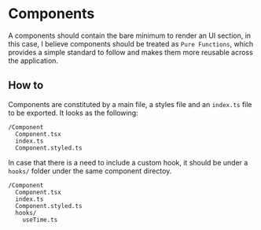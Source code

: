 # Components

A components should contain the bare minimum to render an UI section, in this case, I believe components should be treated as `Pure Functions`, which provides a simple standard to follow and makes them more reusable across the application.

## How to

Components are constituted by a main file, a styles file and an `index.ts` file to be exported. It looks as the following:

```
/Component
  Component.tsx
  index.ts
  Component.styled.ts
```

In case that there is a need to include a custom hook, it should be under a `hooks/` folder under the same component directoy.

```
/Component
  Component.tsx
  index.ts
  Component.styled.ts
  hooks/
    useTime.ts
```

